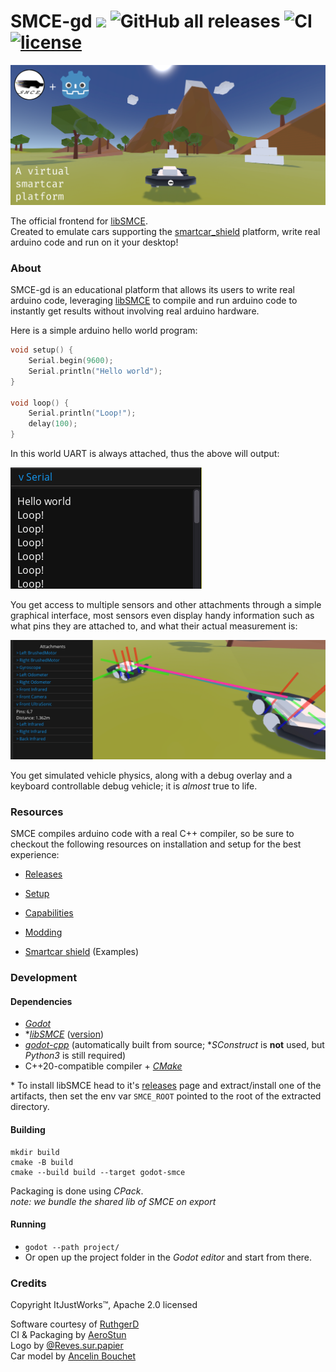 # SMCE-gd [![](https://img.shields.io/github/v/release/ItJustWorksTM/smce-gd)](https://github.com/ItJustWorksTM/smce-gd/releases) ![GitHub all releases](https://img.shields.io/github/downloads/ItJustWorksTM/smce-gd/total) ![CI](https://github.com/ItJustWorksTM/smce-gd/workflows/CI/badge.svg) [![license](https://img.shields.io/badge/license-Apache--2.0-blue.svg)](./LICENSE) 

![](project/media/images/banner.png)

The official frontend for [libSMCE](https://github.com/ItJustWorksTM/libSMCE).  
Created to emulate cars supporting the [smartcar_shield](https://github.com/platisd/smartcar_shield) platform, write real arduino code and run on it your desktop!

### About
SMCE-gd is an educational platform that allows its users to write real arduino code, leveraging [libSMCE](https://github.com/ItJustWorksTM/libSMCE) to compile and run arduino code to instantly get results without involving real arduino hardware.

Here is a simple arduino hello world program:

```c++
void setup() {
    Serial.begin(9600);
    Serial.println("Hello world");
}

void loop() {
    Serial.println("Loop!");
    delay(100);
}
```

In this world UART is always attached, thus the above will output:

![](project/media/images/SerialOutput.png)

You get access to multiple sensors and other attachments through a simple graphical interface, most sensors even display handy information such as what pins they are attached to, and what their actual measurement is:

<img src="project/media/images/sensors.png" alt="drawing" width="800"/>

You get simulated vehicle physics, along with a debug overlay and a keyboard controllable debug vehicle; it is _almost_ true to life.

### Resources

SMCE compiles arduino code with a real C++ compiler, so be sure to checkout the following resources on installation and setup for the best experience:

* [Releases](https://github.com/ItJustWorksTM/smce-gd/releases)
* [Setup](https://github.com/ItJustWorksTM/smce-gd/wiki)
* [Capabilities](https://github.com/ItJustWorksTM/smce-gd/wiki/Vehicle-Capabilities)
* [Modding](https://github.com/ItJustWorksTM/smce-gd/wiki/Modding)

* [Smartcar shield](https://github.com/platisd/smartcar_shield) (Examples)

### Development

#### Dependencies

* _[Godot](https://godotengine.org)_
* *_[libSMCE](https://github.com/ItJustWorksTM/libSMCE)_ ([version]([./CMakeLists.txt#L28](https://github.com/ItJustWorksTM/smce-gd/blob/master/CMakeLists.txt#L28)))
* _[godot-cpp](https://github.com/godotengine/godot-cpp)_ (automatically built from source; *_SConstruct_ is **not** used, but _Python3_ is still required)
* C++20-compatible compiler + _[CMake](https://cmake.org)_

\* To install libSMCE head to it's [releases](https://github.com/ItJustWorksTM/libSMCE/releases) page and extract/install one of the artifacts, then set the env var `SMCE_ROOT` pointed to the root of the extracted directory.

#### Building
```shell
mkdir build
cmake -B build
cmake --build build --target godot-smce
```

Packaging is done using _CPack_.  
_note: we bundle the shared lib of SMCE on export_

#### Running

* `godot --path project/`
* Or open up the project folder in the _Godot editor_ and start from there.

### Credits

Copyright ItJustWorks™, Apache 2.0 licensed  

Software courtesy of [RuthgerD](https://github.com/RuthgerD)  
CI & Packaging by [AeroStun](https://github.com/AeroStun)  
Logo by [@Reves.sur.papier](https://instagram.com/reves.sur.papier/)  
Car model by [Ancelin Bouchet](https://github.com/anbouchet)  
